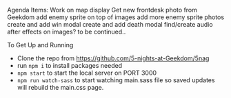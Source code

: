 Agenda Items:
	Work on map display
	Get new frontdesk photo from Geekdom
	add enemy sprite on top of images
	add more enemy sprite photos
	create and add win modal
	create and add death modal
	find/create audio
	after effects on images?
	to be continued..



To Get Up and Running
  - Clone the repo from https://github.com/5-nights-at-Geekdom/5nag
  - run `npm i` to install packages needed
  - `npm start` to start the local server on PORT 3000
  - `npm run watch-sass` to start watching main.sass file so saved updates will rebuild the main.css page.
